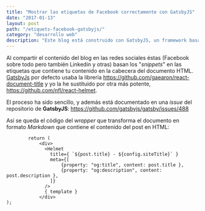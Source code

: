 ```yaml
---
title: "Mostrar las etiquetas de Facebook correctamente con GatsbyJS"
date: "2017-01-13"
layout: post
path: "/etiquets-facebook-gatsbyjs/"
category: "desarrollo web"
description: "Este blog está construido con GatsbyJS, un framework basado en ReactJS para producir sitios estáticos. Alojado en Github directamente su velocidad y eficiencia es brutal, pero ha habido que hacer algunos hackeos para que tuviera las mismas características que otro hecho con Jekyll u otro framework con una trayectoria mayor y una comunidad de usuarios produciendo plugins y complementos. Aquí explico como incluí las meta etiquetas de Facebook en cada post."
---
```

Al compartir el contenido del blog en las redes sociales éstas (Facebook sobre todo pero también Linkedin y otras) basan los "_snippets_" en las etiquetas que contiene tu contenido en la cabecera del documento HTML. [GatsbyJs](https://github.com/gatsbyjs/gatsby) por defecto usaba la librería https://github.com/gaearon/react-document-title y yo la he sustituido por otra más potente, https://github.com/nfl/react-helmet.

El proceso ha sido sencillo, y además está documentado en una _issue_ del repositorio de **GatsbyJS**: https://github.com/gatsbyjs/gatsby/issues/488

Así se queda el código del _wrapper_ que transforma el documento en formato _Markdown_ que contiene el contenido del post en HTML:

````
        return (
            <div>
              <Helmet
                title={ `${post.title} - ${config.siteTitle}` }
                meta={[
                    {property: "og:title", content: post.title },
                    {property: "og:description", content: post.description },
                ]}
              />
              { template }
            </div>
);
````
